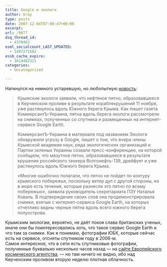 ```yaml
---
title: Google и экологи
author: Gray
type: posts
date: 2007-12-04T07:08:47+00:00
excerpt:
url: /9077
dsq_thread_id:
  - 4370463
esml_socialcount_LAST_UPDATED:
  - 1497271682
essb_cache_expire:
  - 1614482321
categories:
  - Uncategorized

---
```








Наткнулся на немного устаревшую, но любопытную <a href="http://www.korrespondent.net/main/218437" target="_blank">новость</a>:

> Крымские экологи заявили, что нефтяное пятно, образовавшееся в Керченском проливе в результате кораблекрушений 11 ноября, уже растянулось вдоль Южного берега Крыма. Как пишет газета КоммерсантЪ-Украина, пятна вдоль берега экологи рассмотрели на снимках, полученных со спутника и размещенных на интернет-сервисе Google Earth.
> 
> КоммерсантЪ-Украина в материале под названием Экологи обнаружили угрозу в Google, пишет о том, что вчера члены Крымской академии наук, ряда экологических организаций и Партии зеленых Украины созвали пресс-конференцию, на которой сообщили, что мазутное пятно, образовавшееся в результате крушения российского танкера Волгонефть-139, дрейфует и уже растянулось вдоль Южного берега Крыма.
> 
> &#171;Многие ошибочно полагали, что пятно не пойдет по контуру крымского побережья, поскольку ветер дул с другой стороны, но в море есть течения, которые разнесли это пятно по всему побережью&#187;, заявила руководитель секретариата ПЗУ Наталья Коваль. В подтверждение своих слов она продемонстрировала снимки, взятые с интернет-сервиса Google Earth, на которых отчетливо видны черные пятна вдоль всего южного берега полуострова. 

Крымским экологам, вероятно, не даёт покоя слава британских ученых, иначе они бы поинтересовались хоть, что такое сервис Google Earth и что там за снимки. Как я понимаю, фотографии ЮБК, которые сейчас есть на сервисе, отсняты спутником году в 2006-м.  
Самое интересное, что в сети есть спутниковые фотографии, полученные буквально несколько часов назад &#8212; на <a href="http://miravi.eo.esa.int/en/" target="_blank">сайте Европейского космического агентства</a>, &#8212; но там ничего не видно, ибо над Керченским проливом вторую неделю плотная облачность.